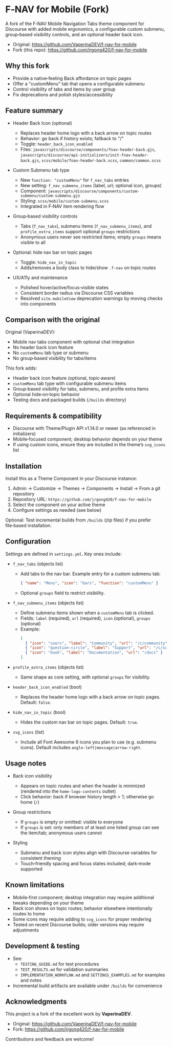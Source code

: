# F‑NAV for Mobile (Fork)

A fork of the F‑NAV Mobile Navigation Tabs theme component for Discourse with added mobile ergonomics, a configurable custom submenu, group‑based visibility controls, and an optional header back icon.

- Original: https://github.com/VaperinaDEV/f-nav-for-mobile
- Fork (this repo): https://github.com/jrgong420/f-nav-for-mobile

## Why this fork

- Provide a native‑feeling Back affordance on topic pages
- Offer a "customMenu" tab that opens a configurable submenu
- Control visibility of tabs and items by user group
- Fix deprecations and polish styles/accessibility

## Feature summary

- Header Back Icon (optional)
  - Replaces header home logo with a back arrow on topic routes
  - Behavior: go back if history exists; fallback to "/"
  - Toggle: `header_back_icon_enabled`
  - Files: `javascripts/discourse/components/fnav-header-back.gjs`, `javascripts/discourse/api-initializers/init-fnav-header-back.gjs`, `scss/mobile/fnav-header-back.scss`, `common/common.scss`

- Custom Submenu tab type
  - New `function: "customMenu"` for `f_nav_tabs` entries
  - New setting: `f_nav_submenu_items` (label, url; optional icon, groups)
  - Component: `javascripts/discourse/components/custom-submenu/custom-submenu.gjs`
  - Styling: `scss/mobile/custom-submenu.scss`
  - Integrated in F‑NAV item rendering flow

- Group‑based visibility controls
  - Tabs (`f_nav_tabs`), submenu items (`f_nav_submenu_items`), and `profile_extra_items` support optional `groups` restrictions
  - Anonymous users never see restricted items; empty `groups` means visible to all

- Optional: hide nav bar on topic pages
  - Toggle: `hide_nav_in_topic`
  - Adds/removes a body class to hide/show `.f-nav` on topic routes

- UX/A11y and maintenance
  - Polished hover/active/focus‑visible states
  - Consistent border radius via Discourse CSS variables
  - Resolved `site.mobileView` deprecation warnings by moving checks into components

## Comparison with the original

Original (VaperinaDEV):
- Mobile nav tabs component with optional chat integration
- No header back icon feature
- No `customMenu` tab type or submenu
- No group‑based visibility for tabs/items

This fork adds:
- Header back icon feature (optional, topic‑aware)
- `customMenu` tab type with configurable submenu items
- Group‑based visibility for tabs, submenu, and profile extra items
- Optional hide‑on‑topic behavior
- Testing docs and packaged builds (`/builds` directory)

## Requirements & compatibility

- Discourse with Theme/Plugin API v1.14.0 or newer (as referenced in initializers)
- Mobile‑focused component; desktop behavior depends on your theme
- If using custom icons, ensure they are included in the theme’s `svg_icons` list

## Installation

Install this as a Theme Component in your Discourse instance:

1. Admin → Customize → Themes → Components → Install → From a git repository
2. Repository URL: `https://github.com/jrgong420/f-nav-for-mobile`
3. Select the component on your active theme
4. Configure settings as needed (see below)

Optional: Test incremental builds from `/builds` (zip files) if you prefer file‑based installation.

## Configuration

Settings are defined in `settings.yml`. Key ones include:

- `f_nav_tabs` (objects list)
  - Add tabs to the nav bar. Example entry for a custom submenu tab:
    ```json
    { "name": "Menu", "icon": "bars", "function": "customMenu" }
    ```
  - Optional `groups` field to restrict visibility.

- `f_nav_submenu_items` (objects list)
  - Define submenu items shown when a `customMenu` tab is clicked.
  - Fields: `label` (required), `url` (required), `icon` (optional), `groups` (optional)
  - Example:
    ```json
    [
      { "icon": "users", "label": "Community", "url": "/c/community" },
      { "icon": "question-circle", "label": "Support", "url": "/c/support" },
      { "icon": "book", "label": "Documentation", "url": "/docs" }
    ]
    ```

- `profile_extra_items` (objects list)
  - Same shape as core setting, with optional `groups` for visibility.

- `header_back_icon_enabled` (bool)
  - Replaces the header home logo with a back arrow on topic pages. Default: `false`.

- `hide_nav_in_topic` (bool)
  - Hides the custom nav bar on topic pages. Default: `true`.

- `svg_icons` (list)
  - Include all Font Awesome 6 icons you plan to use (e.g. submenu icons). Default includes `angle-left|message|arrow-right`.

## Usage notes

- Back icon visibility
  - Appears on topic routes and when the header is minimized (rendered into the `home-logo-contents` outlet)
  - Click behavior: back if browser history length > 1; otherwise go home (`/`)

- Group restrictions
  - If `groups` is empty or omitted: visible to everyone
  - If `groups` is set: only members of at least one listed group can see the item/tab; anonymous users cannot

- Styling
  - Submenu and back icon styles align with Discourse variables for consistent theming
  - Touch‑friendly spacing and focus states included; dark‑mode supported

## Known limitations

- Mobile‑first component; desktop integration may require additional tweaks depending on your theme
- Back icon shows on topic routes; behavior elsewhere intentionally routes to home
- Some icons may require adding to `svg_icons` for proper rendering
- Tested on recent Discourse builds; older versions may require adjustments

## Development & testing

- See:
  - `TESTING_GUIDE.md` for test procedures
  - `TEST_RESULTS.md` for validation summaries
  - `IMPLEMENTATION_WORKFLOW.md` and `SETTINGS_EXAMPLES.md` for examples and notes
- Incremental build artifacts are available under `/builds` for convenience

## Acknowledgments

This project is a fork of the excellent work by **VaperinaDEV**.

- Original: https://github.com/VaperinaDEV/f-nav-for-mobile
- Fork: https://github.com/jrgong420/f-nav-for-mobile

Contributions and feedback are welcome!

